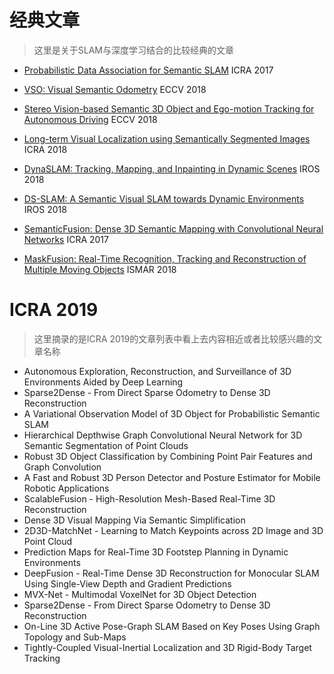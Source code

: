 # 经典文章
> 这里是关于SLAM与深度学习结合的比较经典的文章
- [Probabilistic Data Association for Semantic SLAM](https://ieeexplore.ieee.org/stamp/stamp.jsp?tp=&arnumber=7989203)    ICRA 2017

- [VSO: Visual Semantic Odometry](http://openaccess.thecvf.com/content_ECCV_2018/papers/Konstantinos-Nektarios_Lianos_VSO_Visual_Semantic_ECCV_2018_paper.pdf)    ECCV 2018

- [Stereo Vision-based Semantic 3D Object and Ego-motion Tracking for Autonomous Driving](http://openaccess.thecvf.com/content_ECCV_2018/papers/Peiliang_LI_Stereo_Vision-based_Semantic_ECCV_2018_paper.pdf)    ECCV 2018

- [Long-term Visual Localization using Semantically Segmented Images](https://arxiv.org/pdf/1801.05269)    ICRA 2018

- [DynaSLAM: Tracking, Mapping, and Inpainting in Dynamic Scenes](https://ieeexplore.ieee.org/stamp/stamp.jsp?tp=&arnumber=8421015) IROS 2018

- [DS-SLAM: A Semantic Visual SLAM towards Dynamic Environments](https://arxiv.org/pdf/1809.08379) IROS 2018

- [SemanticFusion: Dense 3D Semantic Mapping with Convolutional Neural Networks](http://wp.doc.ic.ac.uk/bjm113/wp-content/uploads/sites/113/2017/07/SemanticFusion_ICRA17_CameraReady.pdf)  ICRA 2017

- [MaskFusion: Real-Time Recognition, Tracking and Reconstruction of Multiple Moving Objects](https://arxiv.org/pdf/1804.09194)    ISMAR 2018

# ICRA  2019
> 这里摘录的是ICRA 2019的文章列表中看上去内容相近或者比较感兴趣的文章名称
- Autonomous Exploration, Reconstruction, and Surveillance of 3D Environments Aided by Deep Learning
- Sparse2Dense - From Direct Sparse Odometry to Dense 3D Reconstruction
- A Variational Observation Model of 3D Object for Probabilistic Semantic SLAM
- Hierarchical Depthwise Graph Convolutional Neural Network for 3D Semantic Segmentation of Point Clouds
- Robust 3D Object Classification by Combining Point Pair Features and Graph Convolution
- A Fast and Robust 3D Person Detector and Posture Estimator for Mobile Robotic Applications
- ScalableFusion - High-Resolution Mesh-Based Real-Time 3D Reconstruction
- Dense 3D Visual Mapping Via Semantic Simplification
- 2D3D-MatchNet - Learning to Match Keypoints across 2D Image and 3D Point Cloud
- Prediction Maps for Real-Time 3D Footstep Planning in Dynamic Environments
- DeepFusion - Real-Time Dense 3D Reconstruction for Monocular SLAM Using Single-View Depth and Gradient Predictions
- MVX-Net - Multimodal VoxelNet for 3D Object Detection
- Sparse2Dense - From Direct Sparse Odometry to Dense 3D Reconstruction
- On-Line 3D Active Pose-Graph SLAM Based on Key Poses Using Graph Topology and Sub-Maps
- Tightly-Coupled Visual-Inertial Localization and 3D Rigid-Body Target Tracking


